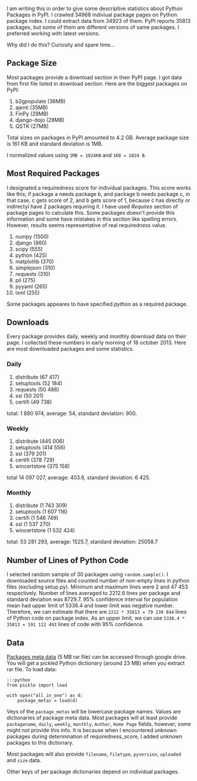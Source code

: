 <!-- 
.. description: Some descriptive statistics about packages on PyPI.
.. date: 2013/10/18 15:30
.. title: Python Package Statistics
.. slug: python-package-statistics
-->


I am writing this in order to give some descriptive statistics about Python Packages in PyPI. I crawled 34968 indiviual
package pages on Python package index. I could extract data from 34923 of them. PyPI reports 35813 packages, but some of them
are different versions of same packages. I preferred working with latest versions.

Why did I do this? Curiosity and spare time...<!-- TEASER_END -->

## Package Size

Most packages provide a download section in their PyPI page. I got data from first file listed in download section. Here are the
biggest packages on PyPI:

 1. b2gpopulate (36MB)
 2. ajenti (35MB)
 3. FinPy (29MB)
 4. django-dojo (28MB)
 5. QSTK (27MB)

Total sizes on packages in PyPI amounted to 4.2 GB. Average package size is 161 KB and standard deviation is 1MB.

I normalized values using `1MB = 1024KB` and `1KB = 1024 B`.

## Most Required Packages

I designated a requiredness score for individual packages. This score works like this; if package a needs package b, and package b
needs package c, in that case, c gets score of 2, and b gets score of 1, because c has directly or indirectyl have 2 packages
requiring it. I have used *Requires* section of package pages to calculate this. Some packages doesn't provide this information and
some have mistakes in this section like spelling errors. However, results seems representative of real requiredness value.

 1. numpy (1500)
 2. django (860)
 3. scipy (555)
 4. python (425)
 5. matplotlib (370)
 6. simplejson (310)
 7. requests (310)
 8. pil (275)
 9. pyyaml (265)
 10. lxml (255)
 
Some packages appeares to have specified *python* as a required package.

## Downloads

Every package provides daily, weekly and monthly download data on their page. I collected these numbers in early morning of 18 october 2013.
Here are most downloaded packages and some statistics.

### Daily

 1. distribute (67 417)
 2. setuptools (52 184)
 3. requests (50 486)
 4. ssl (50 201)
 5. certifi (49 738)
 
total: 1 880 974, average: 54, standard deviation: 900.

### Weekly

 1. distribute (445 006)
 2. setuptools (414 556)
 3. ssl (379 201)
 4. certifi (378 729)
 5. wincertstore (375 158)
 
total 14 097 027, average: 403.6, standard deviation: 6 425.

### Monthly

 1. distribute (1 743 309)
 2. setuptools (1 607 116)
 3. certifi (1 546 749)
 4. ssl (1 537 270)
 5. wincertstore (1 532 424)
 
total: 53 281 293, average: 1525.7, standard deviation: 25058.7

## Number of Lines of Python Code

I selected random sample of 30 packages using `random.sample()`. I downloaded source files and counted number of non-empty lines in python
files (excluding setup.py). Minimum and maximum lines were 2 and 47 453 respectively. Number of lines averaged to 2212.6 lines per package
and standard deviation was 8729.7. 95% confidence interval for population mean had upper limit of 5336.4 and lower limit was negative
number. Therefore, we can estimate that there are `2212 * 35813 = 79 239 844` lines of Python code on package index. As an upper limit,
we can use `5336.4 * 35813 = 191 112 493` lines of code with 95% confidence.

## Data

[Packages meta data](https://docs.google.com/file/d/0B_hwkDj0Is2Wdkl0S21kN29YUVk/edit?usp=sharing) (5 MB rar file) can be
accessed through google drive. You will get a pickled Python dictionary (around 23 MB) when you extract rar file. To load data:

	:::python
	from pickle import load

	with open("all_in_one") as d:
		package_metas = load(d)

Veys of the `package_metas` will be lowercase package names. Values are dictionaries of package meta data. Most packages will at least
provide `packagename`, `daily`, `weekly`, `monthly`, `Author`, `Home Page` fields, however, some might not provide this info. It is
because when I encountered unknown packages during determination of requiredness_score, I added unknown packages to this dictionary.

Most packages will also provide `filename`, `filetype`, `pyversion`, `uploaded` and `size` data.

Other keys of per package dictionaries depend on individual packages.